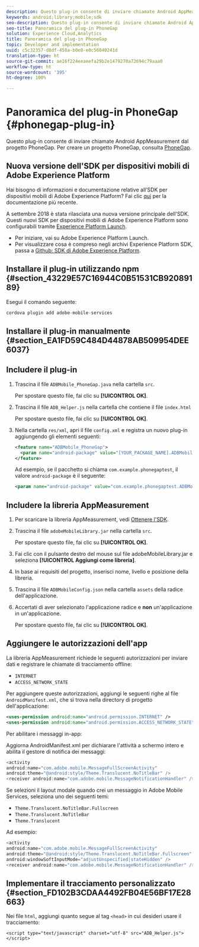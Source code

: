 ```yaml
---
description: Questo plug-in consente di inviare chiamate Android AppMeasurement dal progetto PhoneGap.
keywords: android;library;mobile;sdk
seo-description: Questo plug-in consente di inviare chiamate Android AppMeasurement dal progetto PhoneGap.
seo-title: Panoramica del plug-in PhoneGap
solution: Experience Cloud,Analytics
title: Panoramica del plug-in PhoneGap
topic: Developer and implementation
uuid: c5c32357-d8df-458a-b0e8-e0c56040241d
translation-type: ht
source-git-commit: ae16f224eeaeefa29b2e1479270a72694c79aaa0
workflow-type: ht
source-wordcount: '395'
ht-degree: 100%

---
```



# Panoramica del plug-in PhoneGap {#phonegap-plug-in}

Questo plug-in consente di inviare chiamate Android AppMeasurement dal progetto PhoneGap. Per creare un progetto PhoneGap, consulta [PhoneGap](https://helpx.adobe.com/it/experience-manager/6-4/mobile/using/phonegap.html).

## Nuova versione dell&#39;SDK per dispositivi mobili di Adobe Experience Platform

Hai bisogno di informazioni e documentazione relative all’SDK per dispositivi mobili di Adobe Experience Platform? Fai clic [qui](https://aep-sdks.gitbook.io/docs/) per la documentazione più recente.

A settembre 2018 è stata rilasciata una nuova versione principale dell&#39;SDK. Questi nuovi SDK per dispositivi mobili di Adobe Experience Platform sono configurabili tramite [Experience Platform Launch](https://www.adobe.com/it/experience-platform/launch.html).

* Per iniziare, vai su Adobe Experience Platform Launch.
* Per visualizzare cosa è compreso negli archivi Experience Platform SDK, passa a [Github: SDK di Adobe Experience Platform](https://github.com/Adobe-Marketing-Cloud/acp-sdks).


## Installare il plug-in utilizzando npm {#section_43229E57C16944C0B51531CB92089189}

Esegui il comando seguente:

```java
cordova plugin add adobe-mobile-services
```

## Installare il plug-in manualmente   {#section_EA1FD59C484D44878AB509954DEE6037}

## Includere il plug-in

1. Trascina il file `ADBMobile_PhoneGap.java` nella cartella `src`.

   Per spostare questo file, fai clic su **[!UICONTROL OK]**.

1. Trascina il file `ADB_Helper.js` nella cartella che contiene il file `index.html`

   Per spostare questo file, fai clic su **[!UICONTROL OK]**.

1. Nella cartella `res/xml`, apri il file `config.xml` e registra un nuovo plug-in aggiungendo gli elementi seguenti:

   ```xml
   <feature name="ADBMobile_PhoneGap"> 
     <param name="android-package" value="[YOUR_PACKAGE_NAME].ADBMobile_PhoneGap" /> 
   </feature>
   ```

   Ad esempio, se il pacchetto si chiama `com.example.phonegaptest`, il valore `android-package` è il seguente:

   ```xml
   <param name="android-package" value="com.example.phonegaptest.ADBMobile_PhoneGap" />
   ```

## Includere la libreria AppMeasurement

1. Per scaricare la libreria AppMeasurement, vedi [Ottenere l&#39;SDK](/help/android/getting-started/dev-qs.md).
1. Trascina il file `adobeMobileLibrary.jar` nella cartella `src`.

   Per spostare questo file, fai clic su **[!UICONTROL OK]**.

1. Fai clic con il pulsante destro del mouse sul file adobeMobileLibrary.jar e seleziona **[!UICONTROL Aggiungi come libreria]**.
1. In base ai requisiti del progetto, inserisci nome, livello e posizione della libreria.
1. Trascina il file `ADBMobileConfig.json` nella cartella `assets` della radice dell&#39;applicazione.
1. Accertati di aver selezionato l&#39;applicazione radice e **non** un&#39;applicazione in un&#39;applicazione.

   Per spostare questo file, fai clic su **[!UICONTROL OK]**.

## Aggiungere le autorizzazioni dell&#39;app

La libreria AppMeasurement richiede le seguenti autorizzazioni per inviare dati e registrare le chiamate di tracciamento offline:

* `INTERNET`
* `ACCESS_NETWORK_STATE`

Per aggiungere queste autorizzazioni, aggiungi le seguenti righe al file `AndroidManifest.xml`, che si trova nella directory di progetto dell&#39;applicazione:

```xml
<uses-permission android:name="android.permission.INTERNET" /> 
<uses-permission android:name="android.permission.ACCESS_NETWORK_STATE" />
```

Per abilitare i messaggi in-app:

Aggiorna AndroidManifest.xml per dichiarare l&#39;attività a schermo intero e abilita il gestore di notifica dei messaggi:

```java
<activity  
android:name="com.adobe.mobile.MessageFullScreenActivity"  
android:theme="@android:style/Theme.Translucent.NoTitleBar" /> 
<receiver android:name="com.adobe.mobile.MessageNotificationHandler" />
```

Se selezioni il layout modale quando crei un messaggio in Adobe Mobile Services, seleziona uno dei seguenti temi:

* `Theme.Translucent.NoTitleBar.Fullscreen`
* `Theme.Translucent.NoTitleBar`
* `Theme.Translucent`

Ad esempio:

```java
<activity 
android:name="com.adobe.mobile.MessageFullScreenActivity" 
android:theme="@android:style/Theme.Translucent.NoTitleBar.Fullscreen" 
android:windowSoftInputMode="adjustUnspecified|stateHidden" /> 
<receiver android:name="com.adobe.mobile.MessageNotificationHandler" />
```

## Implementare il tracciamento personalizzato {#section_FD102B3CDAA4492FB04E56BF17E28663}

Nei file `html`, aggiungi quanto segue al tag `<head>` in cui desideri usare il tracciamento:

```
<script type="text/javascript" charset="utf-8" src="ADB_Helper.js"></script>
```

